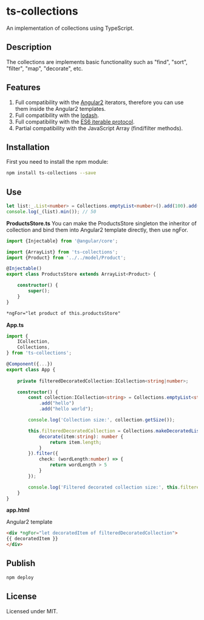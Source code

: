 # ts-collections

An implementation of collections using TypeScript.

## Description

The collections are implements basic functionality such as "find", "sort", "filter", "map", "decorate", etc.  

## Features  

1. Full compatibility with the [Angular2](https://angular.io) iterators, therefore you can use them inside the Angular2 templates.  
2. Full compatibility with the [lodash](https://lodash.com).  
3. Full compatibility with the [ES6 iterable protocol](https://developer.mozilla.org/en-US/docs/Web/JavaScript/Reference/Iteration_protocols).  
4. Partial compatibility with the JavaScript Array (find/filter methods).  

## Installation

First you need to install the npm module:
```sh
npm install ts-collections --save
```

## Use

```typescript
let list:_.List<number> = Collections.emptyList<number>().add(100).add(50).add(200);
console.log(_(list).min()); // 50
```

**ProductsStore.ts**
You can make the ProductsStore singleton the inheritor of collection and bind them into Angular2 template directly, then use ngFor.

```typescript
import {Injectable} from '@angular/core';

import {ArrayList} from 'ts-collections';
import {Product} from '../../model/Product';

@Injectable()
export class ProductsStore extends ArrayList<Product> {

    constructor() {
        super();
    }
}
```

```html
*ngFor="let product of this.productsStore"
```

**App.ts**
```typescript
import {
    ICollection,
    Collections,
} from 'ts-collections';

@Component({...})
export class App {
    
    private filteredDecoratedCollection:ICollection<string|number>;

    constructor() {
        const collection:ICollection<string> = Collections.emptyList<string>()
            .add("hello")
            .add("hello world");

        console.log('Collection size:', collection.getSize());                                                  // Collection size: 2

        this.filteredDecoratedCollection = Collections.makeDecoratedList<string, number>(collection, {
            decorate(item:string): number {
                return item.length;
            }
        }).filter({
            check: (wordLength:number) => {
                return wordLength > 5
            }
        });

        console.log('Filtered decorated collection size:', this.filteredDecoratedCollection.getSize());      // Filtered decorated collection size: 1
    }
}
```

**app.html**

Angular2 template
```html
<div *ngFor="let decoratedItem of filteredDecoratedCollection">
{{ decoratedItem }}
</div>
```

## Publish

```sh
npm deploy
```

## License

Licensed under MIT.